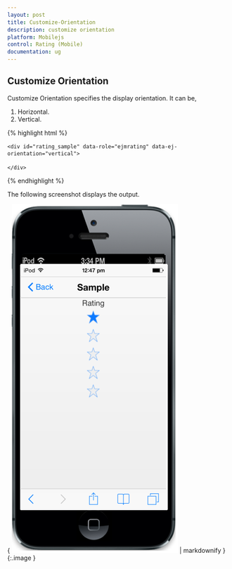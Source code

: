 ```yaml
---
layout: post
title: Customize-Orientation
description: customize orientation
platform: Mobilejs
control: Rating (Mobile)
documentation: ug
---
```


## Customize Orientation

Customize Orientation specifies the display orientation. It can be,

1. Horizontal.
2. Vertical. 



{% highlight html %}



    <div id="rating_sample" data-role="ejmrating" data-ej-orientation="vertical">

    </div>



{% endhighlight %}

The following screenshot displays the output.                        

{ ![](Customize-Orientation_images/Customize-Orientation_img1.png) | markdownify }
{:.image }


